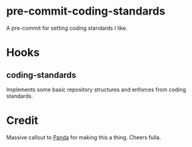 # pre-commit-coding-standards
A pre-commit for setting coding standards I like.

# Hooks
## coding-standards
Implements some basic repository structures and enforces from coding standards.


# Credit
Massive callout to [Panda](https://github.com/pandanz) for making this a thing.  Cheers fulla.